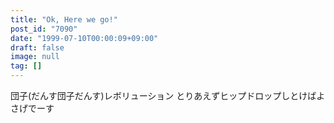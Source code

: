 ```yaml
---
title: "Ok, Here we go!"
post_id: "7090"
date: "1999-07-10T00:00:09+09:00"
draft: false
image: null
tag: []
---
```



団子(だんす団子だんす)レボリューション とりあえずヒップドロップしとけばよさげでーす
